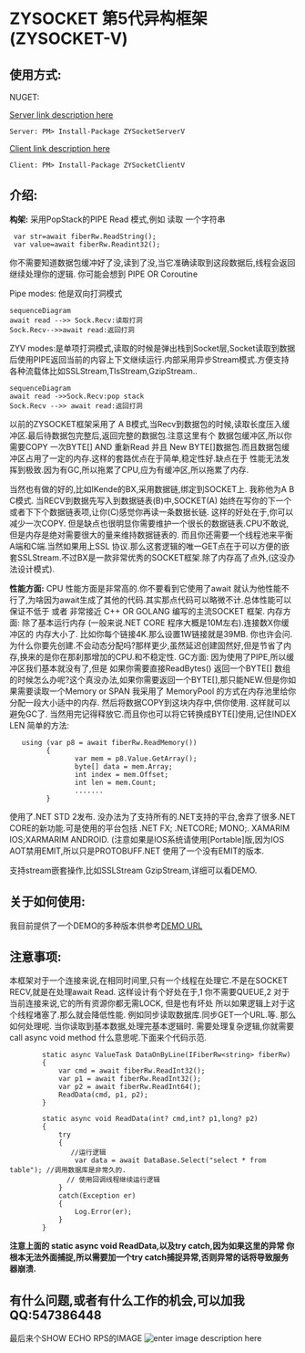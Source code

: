 # ZYSOCKET 第5代异构框架(ZYSOCKET-V)

## 使用方式:
NUGET:

[Server link description here](https://www.nuget.org/packages/ZYSocketServerV)

    Server: PM> Install-Package ZYSocketServerV
[Client link description here](https://www.nuget.org/packages/ZYSocketClientV)

    Client: PM> Install-Package ZYSocketClientV

## 介绍:

**构架:**
采用PopStack的PIPE Read 模式,例如 读取 一个字符串

     var str=await fiberRw.ReadString(); 
     var value=await fiberRw.Readint32();
 
你不需要知道数据包缓冲好了没,读到了没,当它准确读取到这段数据后,线程会返回继续处理你的逻辑.
你可能会想到  PIPE OR  Coroutine

Pipe modes: 他是双向打洞模式


```mermaid
sequenceDiagram
await read -->> Sock.Recv:读取打洞
Sock.Recv-->>await read:返回打洞
```


ZYV modes:是单项打洞模式,读取的时候是弹出栈到Socket层,Socket读取到数据后使用PIPE返回当前的内容上下文继续运行.内部采用异步Stream模式.方便支持各种流载体比如SSLStream,TlsStream,GzipStream..


```mermaid
sequenceDiagram
await read ->>Sock.Recv:pop stack
Sock.Recv -->> await read:返回打洞
```


以前的ZYSOCKET框架采用了 A B模式,当Recv到数据包的时候,读取长度压入缓冲区.最后待数据包完整后,返回完整的数据包.注意这里有个 数据包缓冲区,所以你需要COPY 一次BYTE[] AND 重新Read 并且 New BYTE[]数据包.而且数据包缓冲区占用了一定的内存.这样的套路优点在于简单,稳定性好.缺点在于 性能无法发挥到极致.因为有GC,所以拖累了CPU,应为有缓冲区,所以拖累了内存. 

当然也有做的好的,比如IKende的BX,采用数据链,绑定到SOCKET上. 我称他为A B C模式. 当RECV到数据先写入到数据链表(B)中,SOCKET(A) 始终在写你的下一个或者下下个数据链表项,让你(C)感觉你再读一条数据长链. 这样的好处在于,你可以减少一次COPY. 但是缺点也很明显你需要维护一个很长的数据链表.CPU不敢说,但是内存是绝对需要很大的量来维持数据链表的. 而且你还需要一个线程池来平衡A端和C端.当然如果用上SSL 协议.那么这套逻辑的唯一GET点在于可以方便的嵌套SSLStream.不过BX是一款非常优秀的SOCKET框架.除了内存高了点外,(这没办法设计模式).

**性能方面:**
CPU 性能方面是非常高的.你不要看到它使用了await 就认为他性能不行了,为啥因为await生成了其他的代码.其实那点代码可以略微不计.总体性能可以保证不低于 或者 非常接近 C++ OR GOLANG 编写的主流SOCKET 框架.
内存方面: 除了基本运行内存 (一般来说.NET CORE 程序大概是10M左右).连接数X你缓冲区的 内存大小了. 比如你每个链接4K.那么设置1W链接就是39MB. 你也许会问.为什么你要先创建.不会动态分配吗?那样更少,虽然延迟创建固然好,但是节省了内存,换来的是你在那刹那增加的CPU.和不稳定性.
GC方面:
因为使用了PIPE,所以缓冲区我们基本就没有了,但是 如果你需要直接ReadBytes() 返回一个BYTE[] 数组的时候怎么办呢?这个真没办法,如果你需要返回一个BYTE[],那只能NEW.但是你如果需要读取一个Memory<Byte> or SPAN<Byte> 我采用了 MemoryPool 的方式在内存池里给你分配一段大小适中的内存. 然后将数据COPY到这块内存中,供你使用. 这样就可以避免GC了. 当然用完记得释放它.而且你也可以将它转换成BYTE[]使用,记住INDEX LEN 简单的方法:

       using (var p8 = await fiberRw.ReadMemory())
             {
                    var mem = p8.Value.GetArray();
                    byte[] data = mem.Array;
                    int index = mem.Offset;
                    int len = mem.Count;
                    .......
             }

使用了.NET STD 2发布. 没办法为了支持所有的.NET支持的平台,舍弃了很多.NET CORE的新功能.可是使用的平台包括 .NET FX; .NETCORE; MONO;. XAMARIM IOS;XARMARIM ANDROID. (注意如果是IOS系统请使用[Portable]版,因为IOS AOT禁用EMIT,所以只是PROTOBUFF.NET 使用了一个没有EMIT的版本.

支持stream嵌套操作,比如SSLStream GzipStream,详细可以看DEMO.


## 关于如何使用:
我目前提供了一个DEMO的多种版本供参考[DEMO URL](https://github.com/luyikk/ZYSOCKET-V/tree/master/Demo)



## **注意事项:**
本框架对于一个连接来说,在相同时间里,只有一个线程在处理它.不是在SOCKET RECV,就是在处理await Read. 这样设计有个好处在于,1 你不需要QUEUE,2 对于当前连接来说,它的所有资源你都无需LOCK, 但是也有坏处 所以如果逻辑上对于这个线程堵塞了.那么就会降低性能. 例如同步读取数据库.同步GET一个URL.等.
那么如何处理呢. 当你读取到基本数据,处理完基本逻辑时. 需要处理复杂逻辑,你就需要  call async void method 什么意思呢.下面来个代码示范.

            static async ValueTask DataOnByLine(IFiberRw<string> fiberRw)
            {
                var cmd = await fiberRw.ReadInt32();
                var p1 = await fiberRw.ReadInt32();
                var p2 = await fiberRw.ReadInt64();
                ReadData(cmd, p1, p2);
            }
    
            static async void ReadData(int? cmd,int? p1,long? p2)
            {
                try
                {
                   //运行逻辑
                    var data = await DataBase.Select("select * from table"); //调用数据库是非常久的.
                  // 使用回调线程继续运行逻辑
                }
                catch(Exception er)
                {
                    Log.Error(er);
                }
            }

**注意上面的 static async void ReadData,以及try catch,因为如果这里的异常 你根本无法外面捕捉,所以需要加一个try catch捕捉异常,否则异常的话将导致服务器崩溃.**




## 有什么问题,或者有什么工作的机会,可以加我QQ:547386448





最后来个SHOW ECHO RPS的IMAGE
![enter image description here](https://github.com/luyikk/ZYSOCKET-V/blob/master/Benchmarks/echoBenchmarks.png?raw=true)
